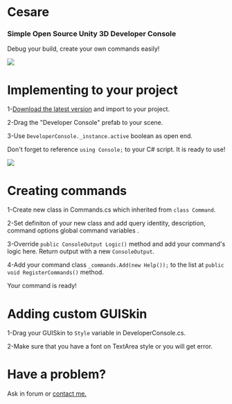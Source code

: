 # Cesare 
### Simple Open Source Unity 3D Developer Console

Debug your build, create your own commands easily!

![](image1.png )

# Implementing to your project
1-[Download the latest version](https://github.com/mustafayaya/Unity-Developer-Console/releases) and import to your project.

2-Drag the "Developer Console" prefab to your scene.

3-Use  ```DeveloperConsole._instance.active``` boolean as open end.

Don't forget to reference  ```using Console;``` to your C# script.
It is ready to use!

![](image2.png )


# Creating commands
1-Create new class in Commands.cs which inherited from ```class Command```.

2-Set definiton of your new class and add query identity, description, command options global command variables .

3-Override  ```public ConsoleOutput Logic()``` method and add your command's logic here. Return output with a new  ```ConsoleOutput```.

4-Add your command class ```_commands.Add(new Help());``` to the list at ```public void RegisterCommands()``` method.

Your command is ready!

# Adding custom GUISkin
1-Drag your GUISkin to ```Style``` variable in DeveloperConsole.cs.

2-Make sure that you have a font on TextArea style or you will get error.


# Have a problem?
Ask in forum or [contact me.](mustafa.yaya@outlook.com.tr)
